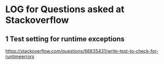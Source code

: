 # LOG for Questions asked at Stackoverflow

## 1 Test setting for runtime exceptions

https://stackoverflow.com/questions/66835431/write-test-to-check-for-runtimeerrors

